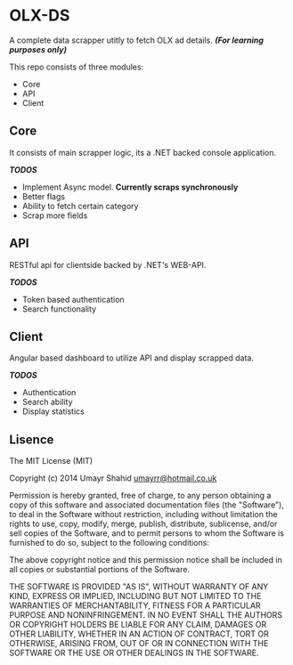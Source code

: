 OLX-DS
===

A complete data scrapper utitly to fetch OLX ad details. **_(For learning purposes only)_**

This repo consists of three modules:
- Core 
- API
- Client

Core
-
It consists of main scrapper logic, its a .NET backed console application.

**_TODOS_**
- Implement Async model. **Currently scraps synchronously**
- Better flags
- Ability to fetch certain category
- Scrap more fields

API
-
RESTful api for clientside backed by .NET's WEB-API.

**_TODOS_**
- Token based authentication
- Search functionality

Client
-
Angular based dashboard to utilize API and display scrapped data.

**_TODOS_**
- Authentication
- Search ability
- Display statistics

Lisence
-
The MIT License (MIT)

Copyright (c) 2014 Umayr Shahid <umayrr@hotmail.co.uk>

Permission is hereby granted, free of charge, to any person obtaining a copy
of this software and associated documentation files (the "Software"), to deal
in the Software without restriction, including without limitation the rights
to use, copy, modify, merge, publish, distribute, sublicense, and/or sell
copies of the Software, and to permit persons to whom the Software is
furnished to do so, subject to the following conditions:

The above copyright notice and this permission notice shall be included in all
copies or substantial portions of the Software.

THE SOFTWARE IS PROVIDED "AS IS", WITHOUT WARRANTY OF ANY KIND, EXPRESS OR
IMPLIED, INCLUDING BUT NOT LIMITED TO THE WARRANTIES OF MERCHANTABILITY,
FITNESS FOR A PARTICULAR PURPOSE AND NONINFRINGEMENT. IN NO EVENT SHALL THE
AUTHORS OR COPYRIGHT HOLDERS BE LIABLE FOR ANY CLAIM, DAMAGES OR OTHER
LIABILITY, WHETHER IN AN ACTION OF CONTRACT, TORT OR OTHERWISE, ARISING FROM,
OUT OF OR IN CONNECTION WITH THE SOFTWARE OR THE USE OR OTHER DEALINGS IN THE
SOFTWARE.



